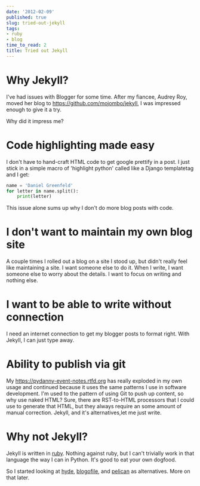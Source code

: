 ```yaml
---
date: '2012-02-09'
published: true
slug: tried-out-jekyll
tags:
- ruby
- blog
time_to_read: 2
title: Tried out Jekyll
---
```


Why Jekyll?
===========

I've had issues with Blogger for some time. After my fiancee, Audrey
Roy, moved her blog to <https://github.com/mojombo/jekyll>, I was
impressed enough to give it a try.

Why did it impress me?

Code highlighting made easy
===========================

I don't have to hand-craft HTML code to get google prettify in a post.
I just stick in a simple macro of 'highlight python' called like a
Django templatetag and I get:

``` python
name = 'Daniel Greenfeld'
for letter in name.split():
    print(letter)
```

This issue alone sums up why I don't do more blog posts with code.

I don't want to maintain my own blog site
==========================================

A couple times I rolled out a blog on a site I stood up, but didn't
really feel like maintaining a site. I want someone else to do it. When
I write, I want someone else to worry about the details. I want to focus
on writing and nothing else.

I want to be able to write without connection
=============================================

I need an internet connection to get my blogger posts to format right.
With Jekyll, I can just type away.

Ability to publish via git
==========================

My <https://pydanny-event-notes.rtfd.org> has really exploded in my own
usage and continued because it uses the same patterns I use in software
development. I'm used to the pattern of using Git to push up content,
so why use naked HTML? Sure, there are RST-to-HTML processors that I
could use to generate that HTML, but they always require an some amount
of manual correction. Jekyll, and it's alternatives,let me just write.

Why not Jekyll?
===============

Jekyll is written in [ruby](https://ruby-lang.org). Nothing against ruby,
but I can't trivially work in that language the way I can in Python.
It's good to eat your own dogfood.

So I started looking at [hyde](https://hyde.github.com/),
[blogofile](https://blogofile.com/), and
[pelican](https://pelican.readthedocs.org/) as alternatives. More on that
later.
